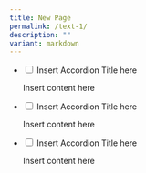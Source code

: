 ```yaml
---
title: New Page
permalink: /text-1/
description: ""
variant: markdown
---
```

<ul class="jekyllcodex\_accordion">  
  
<li><input type="checkbox" id="accordion1">  
<label for="accordion1">Insert Accordion Title here</label><div>  
<p>Insert content here</p>  
</div></li>  
  
<li><input type="checkbox" id="accordion2">  
<label for="accordion2">Insert Accordion Title here</label><div>  
<p>Insert content here</p>  
</div></li>  
  
<li><input type="checkbox" id="accordion3">  
<label for="accordion3">Insert Accordion Title here</label><div>  
<p>Insert content here</p>  
</div></li>  
  
</ul>

[](mailto:?Subject=Accordion&amp;Body=https%3A%2F%2Fcheatsheet.isomer.gov.sg%2FAccordion%2F)

[](http://www.facebook.com/sharer.php?u=https%3A%2F%2Fcheatsheet.isomer.gov.sg%2FAccordion%2F)

[](https://www.linkedin.com/sharing/share-offsite/?url=https%3A%2F%2Fcheatsheet.isomer.gov.sg%2FAccordion%2F&amp;title=Accordion)

[  
](https://cheatsheet.isomer.gov.sg/editing-your-page/Images/addingimages/)